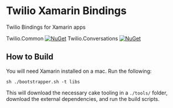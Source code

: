 # Twilio Xamarin Bindings

Twilio Bindings for Xamarin apps

Twilio.Common [![NuGet][common-nuget-img]][common-nuget-link]
Twilio.Conversations [![NuGet][conversations-nuget-img]][conversations-nuget-link]

## How to Build

You will need Xamarin installed on a mac.  Run the following:

```
sh ./bootstrapper.sh -t libs
```

This will download the necessary cake tooling in a `./tools/` folder, download the external dependencies, and run the build scripts.

[common-nuget-img]: https://img.shields.io/badge/nuget-0.3.1-blue.svg
[common-nuget-link]: https://www.nuget.org/packages/Twilio.Common.XamarinBinding
[conversations-nuget-img]: https://img.shields.io/badge/nuget-0.25.1-blue.svg
[conversations-nuget-link]: https://www.nuget.org/packages/Twilio.Conversations.XamarinBinding
